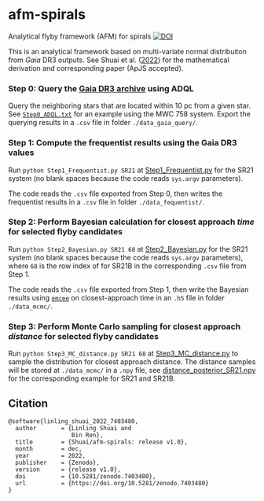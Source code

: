 # afm-spirals
Analytical flyby framework (AFM) for spirals [![DOI](https://zenodo.org/badge/DOI/10.5281/zenodo.7403480.svg)](https://doi.org/10.5281/zenodo.7403480)

This is an analytical framework based on multi-variate normal distribuiton from *Gaia* DR3 outputs. See Shuai et al. ([2022](https://ui.adsabs.harvard.edu/abs/2022arXiv221003725S/abstract)) for the mathematical derivation and corresponding paper (ApJS accepted).

### Step 0: Query the [Gaia DR3 archive](https://gea.esac.esa.int/archive/) using ADQL
Query the neighboring stars that are located within 10 pc from a given star. See [`Step0_ADQL.txt`](https://github.com/slinling/afm-spirals/blob/main/Step0_ADQL.txt) for an example using the MWC 758 system. Export the querying results in a `.csv` file in folder `./data_gaia_query/`.

### Step 1: Compute the frequentist results using the Gaia DR3 values
Run `python Step1_Frequentist.py SR21` at [Step1_Frequentist.py](https://github.com/slinling/afm-spirals/blob/main/Step1_Frequentist.py) for the SR21 system (no blank spaces because the code reads `sys.argv` parameters).

The code reads the `.csv` file exported from Step 0, then writes the frequentist results in a `.csv` file in folder `./data_fequentist/`.

### Step 2: Perform Bayesian calculation for closest approach *time* for selected flyby candidates
Run `python Step2_Bayesian.py SR21 68` at [Step2_Bayesian.py](https://github.com/slinling/afm-spirals/blob/main/Step2_Bayesian.py) for the SR21 system (no blank spaces because the code reads `sys.argv` parameters), where `68` is the row index of for SR21B in the corresponding `.csv` file from Step 1.

The code reads the `.csv` file exported from Step 1, then write the Bayesian results using [`emcee`](https://emcee.readthedocs.io/en/stable/) on closest-approach time in an `.h5` file in folder `./data_mcmc/`.

### Step 3: Perform Monte Carlo sampling for closest approach *distance* for selected flyby candidates
Run `python Step3_MC_distance.py SR21 68` at [Step3_MC_distance.py](https://github.com/slinling/afm-spirals/blob/main/Step3_MC_distance.py) to sample the distribution for closest approach distance. The distance samples will be stored at `./data_mcmc/` in a `.npy` file, see [distance_posterior_SR21.npy](https://github.com/slinling/afm-spirals/blob/main/data_mcmc/distance_posterior_SR21.npy) for the corresponding example for SR21 and SR21B.

## Citation
```
@software{linling_shuai_2022_7403480,
  author       = {Linling Shuai and
                  Bin Ren},
  title        = {Shuai/afm-spirals: release v1.0},
  month        = dec,
  year         = 2022,
  publisher    = {Zenodo},
  version      = {release v1.0},
  doi          = {10.5281/zenodo.7403480},
  url          = {https://doi.org/10.5281/zenodo.7403480}
}
```
